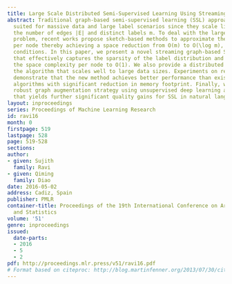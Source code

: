 ```yaml
---
title: Large Scale Distributed Semi-Supervised Learning Using Streaming Approximation
abstract: Traditional graph-based semi-supervised learning (SSL) approaches are not
  suited for massive data and large label scenarios since they scale linearly with
  the number of edges |E| and distinct labels m. To deal with the large label size
  problem, recent works propose sketch-based methods to approximate the label distribution
  per node thereby achieving a space reduction from O(m) to O(\log m), under certain
  conditions. In this paper, we present a novel streaming graph-based SSL approximation
  that effectively captures the sparsity of the label distribution and further reduces
  the space complexity per node to O(1). We also provide a distributed version of
  the algorithm that scales well to large data sizes. Experiments on real-world datasets
  demonstrate that the new method achieves better performance than existing state-of-the-art
  algorithms with significant reduction in memory footprint. Finally, we propose a
  robust graph augmentation strategy using unsupervised deep learning architectures
  that yields further significant quality gains for SSL in natural language applications.
layout: inproceedings
series: Proceedings of Machine Learning Research
id: ravi16
month: 0
firstpage: 519
lastpage: 528
page: 519-528
sections: 
author:
- given: Sujith
  family: Ravi
- given: Qiming
  family: Diao
date: 2016-05-02
address: Cadiz, Spain
publisher: PMLR
container-title: Proceedings of the 19th International Conference on Artificial Intelligence
  and Statistics
volume: '51'
genre: inproceedings
issued:
  date-parts:
  - 2016
  - 5
  - 2
pdf: http://proceedings.mlr.press/v51/ravi16.pdf
# Format based on citeproc: http://blog.martinfenner.org/2013/07/30/citeproc-yaml-for-bibliographies/
---
```

